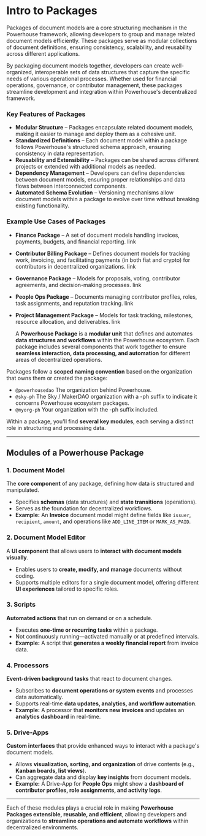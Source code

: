 # Intro to Packages

Packages of document models are a core structuring mechanism in the Powerhouse framework, allowing developers to group and manage related document models efficiently. These packages serve as modular collections of document definitions, ensuring consistency, scalability, and reusability across different applications.

By packaging document models together, developers can create well-organized, interoperable sets of data structures that capture the specific needs of various operational processes. Whether used for financial operations, governance, or contributor management, these packages streamline development and integration within Powerhouse's decentralized framework.

### Key Features of Packages

- **Modular Structure** – Packages encapsulate related document models, making it easier to manage and deploy them as a cohesive unit.
- **Standardized Definitions** – Each document model within a package follows Powerhouse's structured schema approach, ensuring consistency in data representation.
- **Reusability and Extensibility** – Packages can be shared across different projects or extended with additional models as needed.
- **Dependency Management** – Developers can define dependencies between document models, ensuring proper relationships and data flows between interconnected components.
- **Automated Schema Evolution** – Versioning mechanisms allow document models within a package to evolve over time without breaking existing functionality.

### Example Use Cases of Packages

- **Finance Package** – A set of document models handling invoices, payments, budgets, and financial reporting. link
- **Contributor Billing Package** – Defines document models for tracking work, invoicing, and facilitating payments (in both fiat and crypto) for contributors in decentralized organizations. link
- **Governance Package** – Models for proposals, voting, contributor agreements, and decision-making processes. link
- **People Ops Package** – Documents managing contributor profiles, roles, task assignments, and reputation tracking. link
- **Project Management Package** – Models for task tracking, milestones, resource allocation, and deliverables. link  


    A **Powerhouse Package** is a **modular unit** that defines and automates **data structures and workflows** within the Powerhouse ecosystem. Each package includes several components that work together to ensure **seamless interaction, data processing, and automation** for different areas of decentralized operations.

Packages follow a **scoped naming convention** based on the organization that owns them or created the package:

- `@powerhousedao` The organization behind Powerhouse.
- `@sky-ph` The Sky / MakerDAO organization with a -ph suffix to indicate it concerns Powerhouse ecosystem packages.
- `@myorg-ph` Your organization with the -ph suffix included.

Within a package, you'll find **several key modules**, each serving a distinct role in structuring and processing data.

---

## **Modules of a Powerhouse Package**

### **1. Document Model**

The **core component** of any package, defining how data is structured and manipulated.

- Specifies **schemas** (data structures) and **state transitions** (operations).
- Serves as the foundation for decentralized workflows.
- **Example:** An **Invoice** document model might define fields like `issuer`, `recipient`, `amount`, and operations like `ADD_LINE_ITEM` or `MARK_AS_PAID`.

### **2. Document Model Editor**

A **UI component** that allows users to **interact with document models visually**.

- Enables users to **create, modify, and manage** documents without coding.
- Supports multiple editors for a single document model, offering different **UI experiences** tailored to specific roles.

### **3. Scripts**

**Automated actions** that run on demand or on a schedule.

- Executes **one-time or recurring tasks** within a package.
- Not continuously running—activated manually or at predefined intervals.
- **Example:** A script that **generates a weekly financial report** from invoice data.

### **4. Processors**

**Event-driven background tasks** that react to document changes.

- Subscribes to **document operations or system events** and processes data automatically.
- Supports real-time **data updates, analytics, and workflow automation**.
- **Example:** A processor that **monitors new invoices** and updates an **analytics dashboard** in real-time.

### **5. Drive-Apps**

**Custom interfaces** that provide enhanced ways to interact with a package's document models.

- Allows **visualization, sorting, and organization** of drive contents (e.g., **Kanban boards, list views**).
- Can aggregate data and display **key insights** from document models.
- **Example:** A Drive-App for **People Ops** might show a **dashboard of contributor profiles, role assignments, and activity logs**.

---

Each of these modules plays a crucial role in making **Powerhouse Packages extensible, reusable, and efficient**, allowing developers and organizations to **streamline operations and automate workflows** within decentralized environments.
